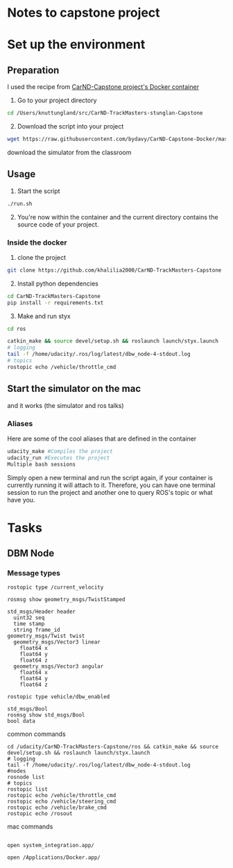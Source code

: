 # Notes to capstone project 


# Set up the environment

## Preparation
I used the recipe from 
[CarND-Capstone project's Docker container](https://github.com/bydavy/CarND-Capstone-Docker)

1. Go to your project directory

```sh
cd /Users/knuttungland/src/CarND-TrackMasters-stunglan-Capstone
```

2. Download the script into your project

```sh 
wget https://raw.githubusercontent.com/bydavy/CarND-Capstone-Docker/master/utils/run.sh && chmod u+x run.sh
```

download the simulator from the classroom

## Usage

1. Start the script

```sh
./run.sh
```
2. You're now within the container and the current directory contains the source code of your project.

### Inside the docker

1. clone the project

```sh
git clone https://github.com/khalilia2000/CarND-TrackMasters-Capstone
```
2. Install python dependencies
```sh
cd CarND-TrackMasters-Capstone
pip install -r requirements.txt
```
3. Make and run styx
```sh
cd ros

catkin_make && source devel/setup.sh && roslaunch launch/styx.launch
# logging
tail -f /home/udacity/.ros/log/latest/dbw_node-4-stdout.log
# topics
rostopic echo /vehicle/throttle_cmd


```

## Start the simulator on the mac

and it works (the simulator and ros talks)



### Aliases

Here are some of the cool aliases that are defined in the container
```sh
udacity_make #Compiles the project
udacity_run #Executes the project
Multiple bash sessions
```
Simply open a new terminal and run the script again,  if your container is currently running it will attach to it. Therefore, you can have one terminal session to run the project and another one to query ROS's topic or what have you.


# Tasks


## DBM Node

### Message types
```
rostopic type /current_velocity
```
```
rosmsg show geometry_msgs/TwistStamped
```
```
std_msgs/Header header
  uint32 seq
  time stamp
  string frame_id
geometry_msgs/Twist twist
  geometry_msgs/Vector3 linear
    float64 x
    float64 y
    float64 z
  geometry_msgs/Vector3 angular
    float64 x
    float64 y
    float64 z
```

```
rostopic type vehicle/dbw_enabled

std_msgs/Bool
rosmsg show std_msgs/Bool             
bool data
```

common commands
```
cd /udacity/CarND-TrackMasters-Capstone/ros && catkin_make && source devel/setup.sh && roslaunch launch/styx.launch
# logging
tail -f /home/udacity/.ros/log/latest/dbw_node-4-stdout.log
#nodes
rosnode list
# topics
rostopic list
rostopic echo /vehicle/throttle_cmd
rostopic echo /vehicle/steering_cmd
rostopic echo /vehicle/brake_cmd
rostopic echo /rosout
```
mac commands

```

open system_integration.app/

open /Applications/Docker.app/ 

```





